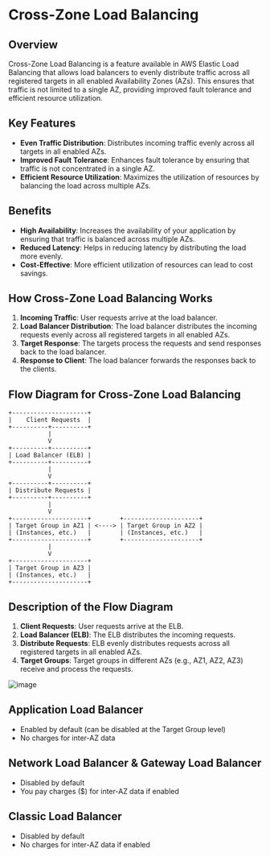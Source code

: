 # Cross-Zone Load Balancing

## Overview
Cross-Zone Load Balancing is a feature available in AWS Elastic Load Balancing that allows load balancers to evenly distribute traffic across all registered targets in all enabled Availability Zones (AZs). This ensures that traffic is not limited to a single AZ, providing improved fault tolerance and efficient resource utilization.

## Key Features
- **Even Traffic Distribution**: Distributes incoming traffic evenly across all targets in all enabled AZs.
- **Improved Fault Tolerance**: Enhances fault tolerance by ensuring that traffic is not concentrated in a single AZ.
- **Efficient Resource Utilization**: Maximizes the utilization of resources by balancing the load across multiple AZs.

## Benefits
- **High Availability**: Increases the availability of your application by ensuring that traffic is balanced across multiple AZs.
- **Reduced Latency**: Helps in reducing latency by distributing the load more evenly.
- **Cost-Effective**: More efficient utilization of resources can lead to cost savings.

## How Cross-Zone Load Balancing Works
1. **Incoming Traffic**: User requests arrive at the load balancer.
2. **Load Balancer Distribution**: The load balancer distributes the incoming requests evenly across all registered targets in all enabled AZs.
3. **Target Response**: The targets process the requests and send responses back to the load balancer.
4. **Response to Client**: The load balancer forwards the responses back to the clients.

## Flow Diagram for Cross-Zone Load Balancing

```plaintext
+---------------------+
|    Client Requests  |
+----------+----------+
           |
           V
+----------+----------+
| Load Balancer (ELB) |
+----------+----------+
           |
           V
+----------+----------+
| Distribute Requests |
+----------+----------+
           |
           V
+---------------------+        +---------------------+
| Target Group in AZ1 | <----> | Target Group in AZ2 |
| (Instances, etc.)   |        | (Instances, etc.)   |
+---------------------+        +---------------------+
           |
           V
+---------------------+
| Target Group in AZ3 |
| (Instances, etc.)   |
+---------------------+
```

## Description of the Flow Diagram

1. **Client Requests**: User requests arrive at the ELB.
2. **Load Balancer (ELB)**: The ELB distributes the incoming requests.
3. **Distribute Requests**: ELB evenly distributes requests across all registered targets in all enabled AZs.
4. **Target Groups**: Target groups in different AZs (e.g., AZ1, AZ2, AZ3) receive and process the requests.

![image](https://github.com/user-attachments/assets/3910e85c-b6b6-41ed-b03d-baba46b87ddc)

## Application Load Balancer
- Enabled by default (can be disabled at the Target Group level)
- No charges for inter-AZ data

## Network Load Balancer & Gateway Load Balancer
- Disabled by default
- You pay charges ($) for inter-AZ data if enabled

## Classic Load Balancer
- Disabled by default
- No charges for inter-AZ data if enabled
